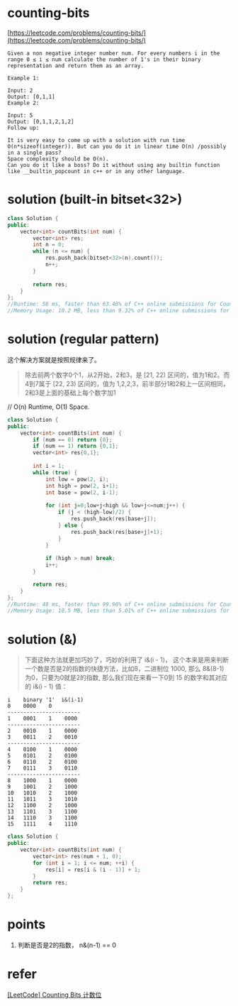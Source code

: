 # counting-bits

[https://leetcode.com/problems/counting-bits/](https://leetcode.com/problems/counting-bits/)

```
Given a non negative integer number num. For every numbers i in the range 0 ≤ i ≤ num calculate the number of 1's in their binary representation and return them as an array.

Example 1:

Input: 2
Output: [0,1,1]
Example 2:

Input: 5
Output: [0,1,1,2,1,2]
Follow up:

It is very easy to come up with a solution with run time O(n*sizeof(integer)). But can you do it in linear time O(n) /possibly in a single pass?
Space complexity should be O(n).
Can you do it like a boss? Do it without using any builtin function like __builtin_popcount in c++ or in any other language.
```

# solution (built-in bitset<32>)

```c++
class Solution {
public:
    vector<int> countBits(int num) {
        vector<int> res;
        int n = 0;
        while (n <= num) {
            res.push_back(bitset<32>(n).count());
            n++;
        }
        
        return res;
    }
};
//Runtime: 56 ms, faster than 63.46% of C++ online submissions for Counting Bits.
//Memory Usage: 10.2 MB, less than 9.32% of C++ online submissions for Counting Bits.
```

# solution (regular pattern)

这个解决方案就是按照规律来了。

> 除去前两个数字0个1，从2开始，2和3，是 [21, 22) 区间的，值为1和2。而4到7属于 [22, 23) 区间的，值为 1,2,2,3，前半部分1和2和上一区间相同，2和3是上面的基础上每个数字加1

// O(n) Runtime, O(1) Space.
```c++
class Solution {
public:
    vector<int> countBits(int num) {
        if (num == 0) return {0};
        if (num == 1) return {0,1};
        vector<int> res{0,1};
        
        int i = 1;
        while (true) {
            int low = pow(2, i);
            int high = pow(2, i+1);
            int base = pow(2, i-1);
            
            for (int j=0;low+j<high && low+j<=num;j++) {
                if (j < (high-low)/2) {
                    res.push_back(res[base+j]);
                } else {
                    res.push_back(res[base+j]+1);   
                }
            }
            
            if (high > num) break;
            i++;
        }

        return res;
    }
};
//Runtime: 48 ms, faster than 99.96% of C++ online submissions for Counting Bits.
//Memory Usage: 10.5 MB, less than 5.01% of C++ online submissions for Counting Bits.
```
# solution (&)

> 下面这种方法就更加巧妙了，巧妙的利用了 i&(i - 1)， 这个本来是用来判断一个数是否是2的指数的快捷方法，比如8，二进制位 1000, 那么 8&(8-1) 为0，只要为0就是2的指数, 那么我们现在来看一下0到 15 的数字和其对应的 i&(i - 1) 值：

```
i    binary '1'  i&(i-1)
0    0000    0
-----------------------
1    0001    1    0000
-----------------------
2    0010    1    0000
3    0011    2    0010
-----------------------
4    0100    1    0000
5    0101    2    0100
6    0110    2    0100
7    0111    3    0110
-----------------------
8    1000    1    0000
9    1001    2    1000
10   1010    2    1000
11   1011    3    1010
12   1100    2    1000
13   1101    3    1100
14   1110    3    1100
15   1111    4    1110
```

```c++
class Solution {
public:
    vector<int> countBits(int num) {
        vector<int> res(num + 1, 0);
        for (int i = 1; i <= num; ++i) {
            res[i] = res[i & (i - 1)] + 1;
        }
        return res;
    }
};
```


# points

1. 判断是否是2的指数， n&(n-1) == 0

# refer

[[LeetCode] Counting Bits 计数位](https://www.cnblogs.com/grandyang/p/5294255.html)